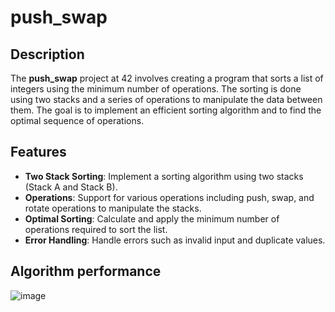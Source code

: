 # push_swap

## Description

The **push_swap** project at 42 involves creating a program that sorts a list of integers using the minimum number of operations. The sorting is done using two stacks and a series of operations to manipulate the data between them. The goal is to implement an efficient sorting algorithm and to find the optimal sequence of operations.

## Features

- **Two Stack Sorting**: Implement a sorting algorithm using two stacks (Stack A and Stack B).
- **Operations**: Support for various operations including push, swap, and rotate operations to manipulate the stacks.
- **Optimal Sorting**: Calculate and apply the minimum number of operations required to sort the list.
- **Error Handling**: Handle errors such as invalid input and duplicate values.

## Algorithm performance
![image](https://github.com/user-attachments/assets/5d3b5ec0-cf6f-4ffc-a32a-1d87900a796d)
